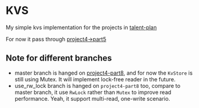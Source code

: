 # KVS
My simple kvs implementation for the projects in [talent-plan](https://github.com/pingcap/talent-plan/tree/master/rust)

For now it pass through [project4->part5](https://github.com/pingcap/talent-plan/blob/master/rust/projects/project-4/project.md#user-content-part-5-abstracted-thread-pools)

## Note for different branches
- master branch is hanged on [project4-part8](https://github.com/pingcap/talent-plan/blob/master/rust/projects/project-4/project.md#user-content-part-8-lock-free-readers), and for now the `KvStore` is still using Mutex.  It will implement lock-free reader in the future.
- use_rw_lock branch is hanged on `project4-part8` too, compare to master branch, it use `RwLock` rather than `Mutex` to improve read performance.  Yeah, it support multi-read, one-write scenario.

